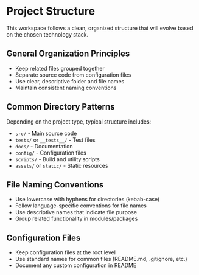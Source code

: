 # Project Structure

This workspace follows a clean, organized structure that will evolve based on the chosen technology stack.

## General Organization Principles
- Keep related files grouped together
- Separate source code from configuration files
- Use clear, descriptive folder and file names
- Maintain consistent naming conventions

## Common Directory Patterns
Depending on the project type, typical structure includes:
- `src/` - Main source code
- `tests/` or `__tests__/` - Test files
- `docs/` - Documentation
- `config/` - Configuration files
- `scripts/` - Build and utility scripts
- `assets/` or `static/` - Static resources

## File Naming Conventions
- Use lowercase with hyphens for directories (kebab-case)
- Follow language-specific conventions for file names
- Use descriptive names that indicate file purpose
- Group related functionality in modules/packages

## Configuration Files
- Keep configuration files at the root level
- Use standard names for common files (README.md, .gitignore, etc.)
- Document any custom configuration in README